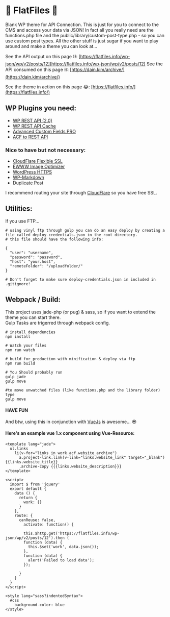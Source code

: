 # 📁 FlatFiles 📁
Blank WP theme for API Connection. This is just for you to connect to the CMS and access your data via JSON! In fact all you really need are the functions.php file and the public/library/custom-post-type.php - so you can use custom post types. All the other stuff is just sugar if you want to play around and make a theme you can look at...

See the API output on this page ⛓: [https://flatfiles.info/wp-json/wp/v2/posts/12](https://flatfiles.info/wp-json/wp/v2/posts/12) 
See the API consumed on this page ⛓: [https://dain.kim/archive/](https://dain.kim/archive/) 

See the theme in action on this page 😂: [https://flatfiles.info/](https://flatfiles.info/) 

## WP Plugins you need:
+ [WP REST API (2.0)](http://v2.wp-api.org/)
+ [WP REST API Cache](https://github.com/airesvsg/wp-rest-api-cache)
+ [Advanced Custom Fields PRO](https://github.com/wp-premium/advanced-custom-fields-pro)
+ [ACF to REST API](https://github.com/airesvsg/acf-to-rest-api)

### Nice to have but not necessary:
+ [CloudFlare Flexible SSL](https://wordpress.org/plugins/cloudflare-flexible-ssl/)
+ [EWWW Image Optimizer](https://ewww.io/)
+ [WordPress HTTPS](https://github.com/Mvied/wordpress-https)
+ [WP-Markdown](https://wordpress.org/plugins/wp-markdown/)
+ [Duplicate Post](https://wordpress.org/plugins/duplicate-post/)

I recommend routing your site through [CloudFlare](https://www.cloudflare.com/) so you have free SSL.

## Utilities:
If you use FTP...

    # using vinyl ftp through gulp you can do an easy deploy by creating a file called deploy-credentials.json in the root directory.
    # this file should have the following info:

    {
      "user": "username",
      "password": "password",
      "host": "your.host",
      "remoteFolder": "/uploadfolder/"
    }

    # Don't forget to make sure deploy-credentials.json in included in .gitignore!

## Webpack / Build:
This project uses jade-php (or pug) & sass, so if you want to extend the theme you can start there.  
Gulp Tasks are trigerred through webpack config.

    # install dependencies
    npm install

    # Watch your files
    npm run watch

    # build for production with minification & deploy via ftp
    npm run build

    # You Should probably run
    gulp jade
    gulp move

    #to move unwatched files (like functions.php and the library folder) type
    gulp move

#### HAVE FUN
And btw, using this in conjunction with [VueJs](https://vuejs.org/) is awesome... 😎

#### Here's an example vue 1.x component using Vue-Resource:

    <template lang="jade">
      ul.links
        li(v-for="links in work.acf.website_archive")
          a.project-link.link(v-link="links.website_link" target="_blank") {{links.website_title}}
          .archive-copy {{{links.website_description}}}
    </template>

    <script>
      import $ from 'jquery'
      export default {
        data () {
          return {
            work: {}
          }
        },
        route: {
          canReuse: false,
            activate: function() {
            
            this.$http.get('https://flatfiles.info/wp-json/wp/v2/posts/12').then (
            function (data) {
              this.$set('work', data.json());
            },
            function (data) {
              alert('Failed to load data');
            }); 
          
          }
        }
      }
    </script>

    <style lang="sass?indentedSyntax">
      #css
        background-color: blue
    </style>
